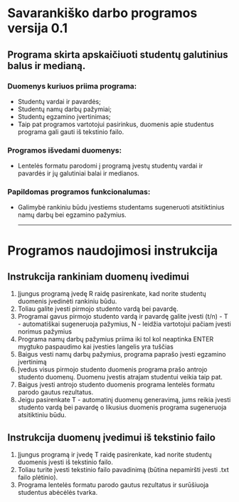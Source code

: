 # Savarankiško darbo programos versija 0.1
## Programa skirta apskaičiuoti studentų galutinius balus ir medianą.

### Duomenys kuriuos priima programa:
* Studentų vardai ir pavardės;
* Studentų namų darbų pažymiai;
* Studentų egzamino įvertinimas;
* Taip pat programos vartotojui pasirinkus, duomenis apie studentus programa gali gauti iš tekstinio failo.
  
### Programos išvedami duomenys:
* Lentelės formatu parodomi į programą įvestų studentų vardai ir pavardės ir jų galutiniai balai ir medianos.
  
### Papildomas programos funkcionalumas:
* Galimybė rankiniu būdu įvestiems studentams sugeneruoti atsitiktinius namų darbų bei egzamino pažymius.

  <hr>
# Programos naudojimosi instrukcija

## Instrukcija rankiniam duomenų ivedimui
1. Įjungus programą įvedę R raidę pasirenkate, kad norite studentų duomenis įvedinėti rankiniu būdu.
2. Toliau galite įvesti pirmojo studento vardą bei pavardę.
3. Programai gavus pirmojo studento vardą ir pavardę galite įvesti (t/n) - T - automatiškai sugeneruoja pažymius, N - leidžia vartotojui pačiam įvesti norimus pažymius
4. Programa namų darbų pažymius priima iki tol kol neaptinka ENTER mygtuko paspaudimo kai įvesties langelis yra tuščias
5. Baigus vesti namų darbų pažymius, programa paprašo įvesti egzamino įvertinimą
6. Įvedus visus pirmojo studento duomenis programa prašo antrojo studento duomenų. Duomenu įvestis atrajam studentui veikia taip pat.
7. Baigus įvesti antrojo studento duomenis programa lentelės formatu parodo gautus rezultatus.
8. Jeigu pasirenkate T - automatinį duomenų generavimą, jums reikia įvesti studento vardą bei pavardę o likusius duomenis programa sugeneruoja atsitiktiniu būdu.

## Instrukcija duomenų įvedimui iš tekstinio failo
1. Įjungus programą ir įvedę T raidę pasirenkate, kad norite studentų duomenis įvesti iš tekstinio failo.
2. Toliau turite įvesti tekstinio failo pavadinimą (būtina nepamiršti įvesti .txt failo plėtinio).
3. Programa lentelės formatu parodo gautus rezultatus ir surūšiuoja studentus abėcėlės tvarka.
  
